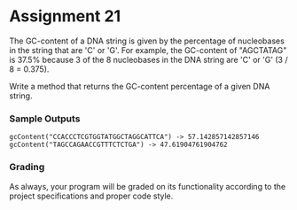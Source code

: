 # Assignment 21

The GC-content of a DNA string is given by the percentage of nucleobases in the string that are 'C' or 'G'. For example, the GC-content of "AGCTATAG" is 37.5% because 3 of the 8 nucleobases in the DNA string are 'C' or 'G' (3 / 8 = 0.375). 

Write a method that returns the GC-content percentage of a given DNA string.

### Sample Outputs

```
gcContent("CCACCCTCGTGGTATGGCTAGGCATTCA") -> 57.142857142857146
gcContent("TAGCCAGAACCGTTTCTCTGA") -> 47.61904761904762
```

### Grading

As always, your program will be graded on its functionality according to the project specifications and proper code style.
